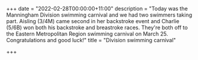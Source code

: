 +++
date = "2022-02-28T00:00:00+11:00"
description = "Today was the Manningham Division swimming carnival and we had two swimmers taking part. Aisling (3/4M) came second in her backstroke event and Charlie (5/6B) won both his backstroke and breastroke races. They're both off to the Eastern Metropolitan Region swimming carnival on March 25. Congratulations and good luck!"
title = "Division swimming carnival"

+++
